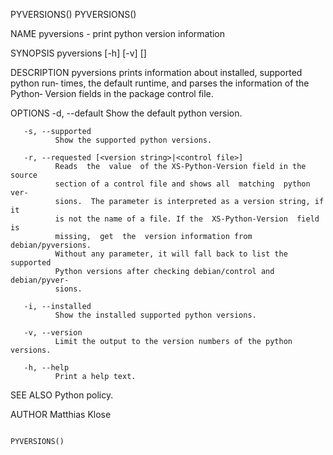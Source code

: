 PYVERSIONS()                                                     PYVERSIONS()

NAME
       pyversions - print python version information

SYNOPSIS
       pyversions [-h] [-v] [<options>]

DESCRIPTION
       pyversions  prints  information about installed, supported python run‐
       times, the default runtime, and parses the information of the  Python‐
       Version fields in the package control file.

OPTIONS
       -d, --default
              Show the default python version.

       -s, --supported
              Show the supported python versions.

       -r, --requested [<version string>|<control file>]
              Reads  the  value  of the XS-Python-Version field in the source
              section of a control file and shows all  matching  python  ver‐
              sions.  The parameter is interpreted as a version string, if it
              is not the name of a file. If the  XS-Python-Version  field  is
              missing,  get  the  version information from debian/pyversions.
              Without any parameter, it will fall back to list the  supported
              Python versions after checking debian/control and debian/pyver‐
              sions.

       -i, --installed
              Show the installed supported python versions.

       -v, --version
              Limit the output to the version numbers of the python versions.

       -h, --help
              Print a help text.

SEE ALSO
       Python policy.

AUTHOR
       Matthias Klose

                                                                 PYVERSIONS()
